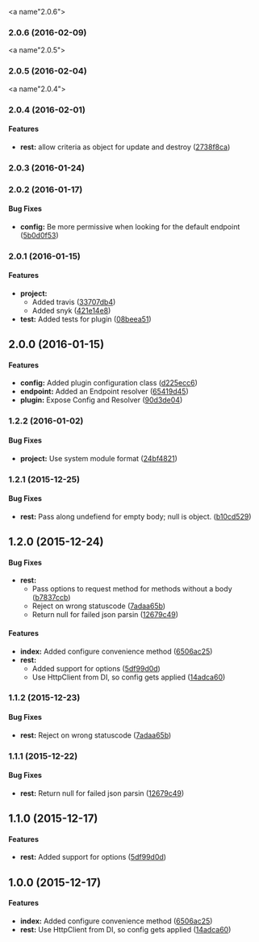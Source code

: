 <a name"2.0.6"></a>
### 2.0.6 (2016-02-09)


<a name"2.0.5"></a>
### 2.0.5 (2016-02-04)


<a name"2.0.4"></a>
### 2.0.4 (2016-02-01)


#### Features

* **rest:** allow criteria as object for update and destroy ([2738f8ca](https://github.com/SpoonX/aurelia-api/commit/2738f8ca))


### 2.0.3 (2016-01-24)


### 2.0.2 (2016-01-17)


#### Bug Fixes

* **config:** Be more permissive when looking for the default endpoint ([5b0d0f53](https://github.com/SpoonX/aurelia-api/commit/5b0d0f53261fc2c6958d06a8a994ca1a2a470e58))


### 2.0.1 (2016-01-15)


#### Features

* **project:**
  * Added travis ([33707db4](https://github.com/SpoonX/aurelia-api/commit/33707db45c285ed9073514a7ab655b73eee7322d))
  * Added snyk ([421e14e8](https://github.com/SpoonX/aurelia-api/commit/421e14e8db9141b86d48965fc7e9a9b3ddf401f0))
* **test:** Added tests for plugin ([08beea51](https://github.com/SpoonX/aurelia-api/commit/08beea51a8ea6ddbcfb496a0a75693928b1c8f07))


## 2.0.0 (2016-01-15)


#### Features

* **config:** Added plugin configuration class ([d225ecc6](https://github.com/SpoonX/aurelia-api/commit/d225ecc6fd8543932941230db7875644339ec5c0))
* **endpoint:** Added an Endpoint resolver ([65419d45](https://github.com/SpoonX/aurelia-api/commit/65419d45181017654cac57bbf03aeaa59d74a56e))
* **plugin:** Expose Config and Resolver ([90d3de04](https://github.com/SpoonX/aurelia-api/commit/90d3de04ce4b0a4ee7a21c80dc906e0dc2cecaec))


### 1.2.2 (2016-01-02)


#### Bug Fixes

* **project:** Use system module format ([24bf4821](https://github.com/SpoonX/aurelia-api/commit/24bf4821171548315ccb6258494656e31b9b730f))


### 1.2.1 (2015-12-25)


#### Bug Fixes

* **rest:** Pass along undefiend for empty body; null is object. ([b10cd529](https://github.com/SpoonX/aurelia-api/commit/b10cd529c013bcda7159feee3e7b6eb95c848937))


## 1.2.0 (2015-12-24)


#### Bug Fixes

* **rest:**
  * Pass options to request method for methods without a body ([b7837ccb](https://github.com/SpoonX/aurelia-api/commit/b7837ccbce3c17c7051b6cb1ce99a6149edf84a8))
  * Reject on wrong statuscode ([7adaa65b](https://github.com/SpoonX/aurelia-api/commit/7adaa65b08a4dc7eeda1b7fd794057270c81c3fe))
  * Return null for failed json parsin ([12679c49](https://github.com/SpoonX/aurelia-api/commit/12679c49118a04c7c48c2d75d30f46d29de823dc))


#### Features

* **index:** Added configure convenience method ([6506ac25](https://github.com/SpoonX/aurelia-api/commit/6506ac25a749971e1165f69a28617f6865e07667))
* **rest:**
  * Added support for options ([5df99d0d](https://github.com/SpoonX/aurelia-api/commit/5df99d0d433686bc16b046703029cf3634eebcce))
  * Use HttpClient from DI, so config gets applied ([14adca60](https://github.com/SpoonX/aurelia-api/commit/14adca60cebbd923230801702312bab80da2778c))


### 1.1.2 (2015-12-23)


#### Bug Fixes

* **rest:** Reject on wrong statuscode ([7adaa65b](https://github.com/SpoonX/aurelia-api/commit/7adaa65b08a4dc7eeda1b7fd794057270c81c3fe))


### 1.1.1 (2015-12-22)


#### Bug Fixes

* **rest:** Return null for failed json parsin ([12679c49](https://github.com/SpoonX/aurelia-api/commit/12679c49118a04c7c48c2d75d30f46d29de823dc))


## 1.1.0 (2015-12-17)


#### Features

* **rest:** Added support for options ([5df99d0d](https://github.com/SpoonX/aurelia-api/commit/5df99d0d433686bc16b046703029cf3634eebcce))


## 1.0.0 (2015-12-17)


#### Features

* **index:** Added configure convenience method ([6506ac25](https://github.com/SpoonX/aurelia-api/commit/6506ac25a749971e1165f69a28617f6865e07667))
* **rest:** Use HttpClient from DI, so config gets applied ([14adca60](https://github.com/SpoonX/aurelia-api/commit/14adca60cebbd923230801702312bab80da2778c))



